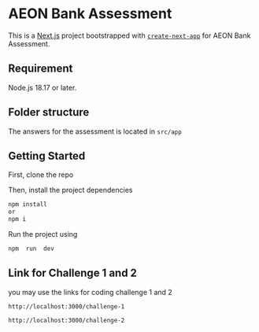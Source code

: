 # AEON Bank Assessment

This is a [Next.js](https://nextjs.org/) project bootstrapped with [`create-next-app`](https://github.com/vercel/next.js/tree/canary/packages/create-next-app) for AEON Bank Assessment.

## Requirement

Node.js 18.17 or later.

## Folder structure

The answers for the assessment is located in `src/app`

## Getting Started

First, clone the repo

Then, install the project dependencies

```bash
npm install
or
npm i
```

Run the project using

```bash
npm  run  dev
```

## Link for Challenge 1 and 2

you may use the links for coding challenge 1 and 2

`http://localhost:3000/challenge-1`

`http://localhost:3000/challenge-2`
